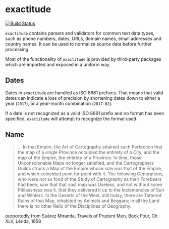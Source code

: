 # exactitude

[![Build Status](https://travis-ci.org/alephdata/exactitude.svg?branch=master)](https://travis-ci.org/alephdata/exactitude)

``exactitude`` contains parsers and validators for common text data types, such as
phone numbers, dates, URLs, domain names, email addresses and country names. It
can be used to normalize source data before further processing.

Most of the functionality of ``exactitude`` is provided by third-party packages
which are imported and exposed in a uniform way.


## Dates

Dates in ``exactitude`` are handled as ISO 8661 prefixes. That means that valid
dates can indicate a loss of precision by shortening dates down to either a
year (``2017``), or a year-month combination (``2017-02``).

If a date is not recognized as a valid ISO 8661 prefix and no format has been
specified, ``exactitude`` will attempt to recognize the format used.


## Name

> ... In that Empire, the Art of Cartography attained such Perfection that the map of
> a single Province occupied the entirety of a City, and the map of the Empire, the
> entirety of a Province. In time, those Unconscionable Maps no longer satisfied, and
> the Cartographers Guilds struck a Map of the Empire whose size was that of the Empire,
> and which coincided point for point with it. The following Generations, who were not
> so fond of the Study of Cartography as their Forebears had been, saw that that vast
> map was Useless, and not without some Pitilessness was it, that they delivered it up
> to the Inclemencies of Sun and Winters. In the Deserts of the West, still today,
> there are Tattered Ruins of that Map, inhabited by Animals and Beggars; in all the
> Land there is no other Relic of the Disciplines of Geography.

purportedly from Suárez Miranda, Travels of Prudent Men, Book Four, Ch. XLV, Lérida, 1658